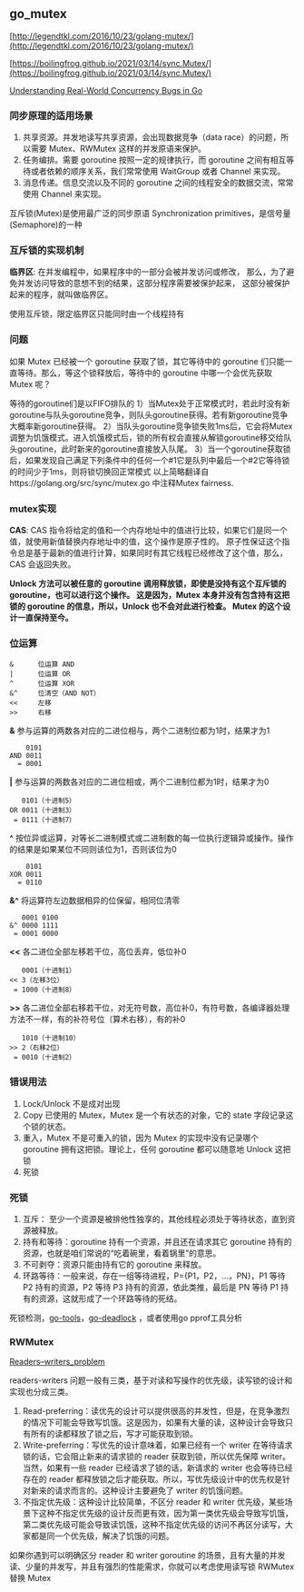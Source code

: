 ## go_mutex

[http://legendtkl.com/2016/10/23/golang-mutex/](http://legendtkl.com/2016/10/23/golang-mutex/)

[https://boilingfrog.github.io/2021/03/14/sync.Mutex/](https://boilingfrog.github.io/2021/03/14/sync.Mutex/)

[Understanding Real-World Concurrency Bugs in Go](https://songlh.github.io/paper/go-study.pdf)

### 同步原理的适用场景

1. 共享资源。并发地读写共享资源，会出现数据竞争（data race）的问题，所以需要 Mutex、RWMutex 这样的并发原语来保护。
2. 任务编排。需要 goroutine 按照一定的规律执行，而 goroutine 之间有相互等待或者依赖的顺序关系，我们常常使用 WaitGroup 或者 Channel 来实现。
3. 消息传递。信息交流以及不同的 goroutine 之间的线程安全的数据交流，常常使用 Channel 来实现。

互斥锁(Mutex)是使用最广泛的同步原语 Synchronization primitives，是信号量(Semaphore)的一种

### 互斥锁的实现机制

**临界区**: 在并发编程中，如果程序中的一部分会被并发访问或修改，
那么，为了避免并发访问导致的意想不到的结果，这部分程序需要被保护起来，
这部分被保护起来的程序，就叫做临界区。

使用互斥锁，限定临界区只能同时由一个线程持有

### 问题

如果 Mutex 已经被一个 goroutine 获取了锁，其它等待中的 goroutine 们只能一直等待。那么，等这个锁释放后，等待中的 goroutine 中哪一个会优先获取 Mutex 呢？

等待的goroutine们是以FIFO排队的
1）当Mutex处于正常模式时，若此时没有新goroutine与队头goroutine竞争，则队头goroutine获得。若有新goroutine竞争大概率新goroutine获得。
2）当队头goroutine竞争锁失败1ms后，它会将Mutex调整为饥饿模式。进入饥饿模式后，锁的所有权会直接从解锁goroutine移交给队头goroutine，此时新来的goroutine直接放入队尾。
3）当一个goroutine获取锁后，如果发现自己满足下列条件中的任何一个#1它是队列中最后一个#2它等待锁的时间少于1ms，则将锁切换回正常模式
以上简略翻译自https://golang.org/src/sync/mutex.go 中注释Mutex fairness.

### mutex实现

**CAS**: CAS 指令将给定的值和一个内存地址中的值进行比较，如果它们是同一个值，就使用新值替换内存地址中的值，这个操作是原子性的。
原子性保证这个指令总是基于最新的值进行计算，如果同时有其它线程已经修改了这个值，那么，CAS 会返回失败。

**Unlock 方法可以被任意的 goroutine 调用释放锁，即使是没持有这个互斥锁的 goroutine，也可以进行这个操作。
这是因为，Mutex 本身并没有包含持有这把锁的 goroutine 的信息，所以，Unlock 也不会对此进行检查。
Mutex 的这个设计一直保持至今。**

### 位运算
```
&      位运算 AND
|      位运算 OR
^      位运算 XOR
&^     位清空（AND NOT）
<<     左移
>>     右移
```
**&**
参与运算的两数各对应的二进位相与，两个二进制位都为1时，结果才为1
```
    0101
AND 0011
  = 0001
```

**|**
参与运算的两数各对应的二进位相或，两个二进制位都为1时，结果才为0
```
   0101（十进制5）
OR 0011（十进制3）
 = 0111（十进制7）
```

**^**
按位异或运算，对等长二进制模式或二进制数的每一位执行逻辑异或操作。操作的结果是如果某位不同则该位为1，否则该位为0
```
    0101
XOR 0011
  = 0110
```

**&^**
将运算符左边数据相异的位保留，相同位清零
```
   0001 0100 
&^ 0000 1111 
 = 0001 0000  
```

**<<**
各二进位全部左移若干位，高位丢弃，低位补0
```
   0001（十进制1）
<< 3（左移3位）
 = 1000（十进制8）
```

**>>**
各二进位全部右移若干位，对无符号数，高位补0，有符号数，各编译器处理方法不一样，有的补符号位（算术右移），有的补0
```
   1010（十进制10）
>> 2（右移2位）
 = 0010（十进制2）
```

### 错误用法
1. Lock/Unlock 不是成对出现
2. Copy 已使用的 Mutex，Mutex 是一个有状态的对象，它的 state 字段记录这个锁的状态。
3. 重入，Mutex 不是可重入的锁，因为 Mutex 的实现中没有记录哪个 goroutine 拥有这把锁。理论上，任何 goroutine 都可以随意地 Unlock 这把锁
4. 死锁

### 死锁
1. 互斥： 至少一个资源是被排他性独享的，其他线程必须处于等待状态，直到资源被释放。
2. 持有和等待：goroutine 持有一个资源，并且还在请求其它 goroutine 持有的资源，也就是咱们常说的“吃着碗里，看着锅里”的意思。
3. 不可剥夺：资源只能由持有它的 goroutine 来释放。
4. 环路等待：一般来说，存在一组等待进程，P={P1，P2，…，PN}，P1 等待 P2 持有的资源，P2 等待 P3 持有的资源，依此类推，最后是 PN 等待 P1 持有的资源，这就形成了一个环路等待的死结。

死锁检测，[go-tools](https://github.com/dominikh/go-tools)，[go-deadlock](https://github.com/sasha-s/go-deadlock) ，或者使用go pprof工具分析

### RWMutex

[Readers–writers_problem](https://en.wikipedia.org/wiki/Readers%E2%80%93writers_problem)

readers-writers 问题一般有三类，基于对读和写操作的优先级，读写锁的设计和实现也分成三类。
1. Read-preferring：读优先的设计可以提供很高的并发性，但是，在竞争激烈的情况下可能会导致写饥饿。这是因为，如果有大量的读，这种设计会导致只有所有的读都释放了锁之后，写才可能获取到锁。
2. Write-preferring：写优先的设计意味着，如果已经有一个 writer 在等待请求锁的话，它会阻止新来的请求锁的 reader 获取到锁，所以优先保障 writer。当然，如果有一些 reader 已经请求了锁的话，新请求的 writer 也会等待已经存在的 reader 都释放锁之后才能获取。所以，写优先级设计中的优先权是针对新来的请求而言的。这种设计主要避免了 writer 的饥饿问题。
3. 不指定优先级：这种设计比较简单，不区分 reader 和 writer 优先级，某些场景下这种不指定优先级的设计反而更有效，因为第一类优先级会导致写饥饿，第二类优先级可能会导致读饥饿，这种不指定优先级的访问不再区分读写，大家都是同一个优先级，解决了饥饿的问题。

如果你遇到可以明确区分 reader 和 writer goroutine 的场景，且有大量的并发读、少量的并发写，并且有强烈的性能需求，你就可以考虑使用读写锁 RWMutex 替换 Mutex



















